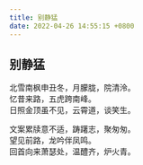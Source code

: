 ```yaml
---
title: 别静猛
date: 2022-04-26 14:55:15 +0800
---
```


## 别静猛

北雪南枫申丑冬，月朦胧，院清泠。    
忆昔来路，五虎跨南峰。   
日照金顶虽不见，云霄道，谈笑生。     

文案累牍意不适，踌躇志，聚匆匆。   
望见前路，龙吟伴凤鸣。   
回首向来萧瑟处，温醴齐，炉火青。   